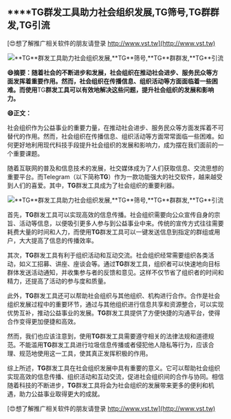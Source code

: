 ## ****TG**群发工具助力社会组织发展,**TG**筛号,**TG**群群发,**TG**引流**

[😍想了解推广相关软件的朋友请登录 http://www.vst.tw](http://www.vst.tw)

 <center><img src="https://vst.tw/MP4/tuiguang/png/1.png" alt="**TG**群发工具助力社会组织发展,**TG**筛号,**TG**群群发,**TG**引流"></center>

**😄摘要：随着社会的不断进步和发展，社会组织在推动社会进步、服务民众等方面发挥着重要作用。然而，社会组织在传播信息、组织活动等方面面临着一些困难。而使用**TG**群发工具可以有效地解决这些问题，提升社会组织的发展和影响力。**

**😄正文：**

社会组织作为公益事业的重要力量，在推动社会进步、服务民众等方面发挥着不可替代的作用。然而，社会组织在传播信息、组织活动等方面常常面临一些困难。如何更好地利用现代科技手段提升社会组织的发展和影响力，成为摆在我们面前的一个重要课题。

随着互联网的普及和信息技术的发展，社交媒体成为了人们获取信息、交流思想的重要平台。而Telegram（以下简称**TG**）作为一款功能强大的社交软件，越来越受到人们的喜爱。其中，**TG**群发工具成为了社会组织的重要利器。

 <center><img src="https://vst.tw/MP4/tuiguang/png/8.png" alt="**TG**群发工具助力社会组织发展,**TG**筛号,**TG**群群发,**TG**引流"></center>

首先，**TG**群发工具可以实现高效的信息传播。社会组织需要向公众宣传自身的宗旨、活动等信息，以便吸引更多人参与到公益事业中来。传统的宣传方式往往需要耗费大量的时间和人力，而使用**TG**群发工具可以一键发送信息到指定的群组或用户，大大提高了信息的传播效率。

其次，**TG**群发工具有利于组织活动和互动交流。社会组织经常需要组织各类活动，如义工招募、讲座、座谈会等。通过**TG**群发工具，组织者可以快速地向目标群体发送活动通知，并收集参与者的反馈和意见。这样不仅节省了组织者的时间和精力，还提高了活动的参与度和质量。

此外，**TG**群发工具还可以帮助社会组织与其他组织、机构进行合作。合作是社会组织发展过程中的重要环节，通过与其他组织进行信息共享和资源整合，可以实现优势互补，推动公益事业的发展。**TG**群发工具提供了方便快捷的沟通平台，使得合作变得更加便捷和高效。

然而，我们也应该注意到，使用**TG**群发工具需要遵守相关的法律法规和道德规范。不能滥用**TG**群发工具进行垃圾信息传播或者侵犯他人隐私等行为，应该合理、规范地使用这一工具，使其真正发挥积极的作用。

综上所述，**TG**群发工具在社会组织发展中具有重要的意义。它可以帮助社会组织实现高效的信息传播、组织活动和互动交流，促进社会组织间的合作与协同。相信随着科技的不断进步，**TG**群发工具将会为社会组织的发展带来更多的便利和机遇，助力公益事业取得更大的成就。

[😍想了解推广相关软件的朋友请登录 http://www.vst.tw](http://www.vst.tw)




